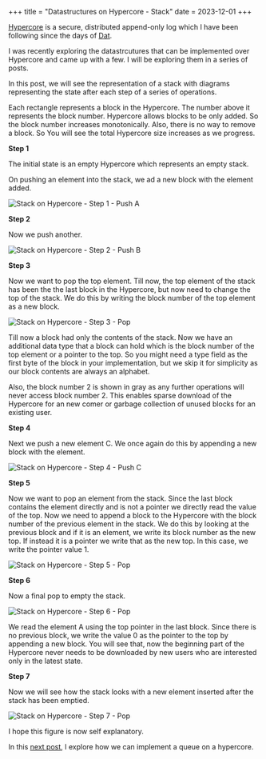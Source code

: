 +++
title = "Datastructures on Hypercore - Stack"
date = 2023-12-01
+++

[Hypercore](https://docs.holepunch.to/building-blocks/hypercore) is a secure,
distributed append-only log which I have been following since the days of
[Dat](https://dat-ecosystem.org/timeline.html).

I was recently exploring the datastrcutures that can be implemented over
Hypercore and came up with a few. I will be exploring them in a series of
posts.

In this post, we will see the representation of a stack with diagrams
representing the state after each step of a series of operations.

Each rectangle represents a block in the Hypercore. The number above it
represents the block number. Hypercore allows blocks to be only added.
So the block number increases monotonically. Also, there is no way to
remove a block. So You will see the total Hypercore size increases as
we progress.

**Step 1**

The initial state is an empty Hypercore which represents an empty stack.

On pushing an element into the stack, we ad a new block with the element
added.

![Stack on Hypercore - Step 1 - Push A](hypercore-stack-1.excalidraw.png)

**Step 2**

Now we push another.

![Stack on Hypercore - Step 2 - Push B](hypercore-stack-2.excalidraw.png)

**Step 3**

Now we want to pop the top element. Till now, the top element of the stack
has been the the last block in the Hypercore, but now need to change the
top of the stack. We do this by writing the block number of the top
element as a new block.

![Stack on Hypercore - Step 3 - Pop](hypercore-stack-3.excalidraw.png)

Till now a block had only the contents of the stack. Now we have an
additional data type that a block can hold which is the block number
of the top element or a pointer to the top. So you might need a type
field as the first byte of the block in your implementation, but we
skip it for simplicity as our block contents are always an alphabet.

Also, the block number 2 is shown in gray as any further operations will
never access block number 2. This enables sparse download of the Hypercore
for an new comer or garbage collection of unused blocks for an existing
user.

**Step 4**

Next we push a new element C. We once again do this by appending a new
block with the element.

![Stack on Hypercore - Step 4 - Push C](hypercore-stack-4.excalidraw.png)

**Step 5**

Now we want to pop an element from the stack. Since the last block
contains the element directly and is not a pointer we directly read
the value of the top. Now we need to append a block to the Hypercore
with the block number of the previous element in the stack. We do this
by looking at the previous block and if it is an element, we write its
block number as the new top. If instead it is a pointer we write that
as the new top. In this case, we write the pointer value 1.

![Stack on Hypercore - Step 5 - Pop](hypercore-stack-5.excalidraw.png)

**Step 6**

Now a final pop to empty the stack.

![Stack on Hypercore - Step 6 - Pop](hypercore-stack-6.excalidraw.png)

We read the element A using the top pointer in the last block. Since
there is no previous block, we write the value 0 as the pointer to the
top by appending a new block. You will see that, now the beginning
part of the Hypercore never needs to be downloaded by new users
who are interested only in the latest state.

**Step 7**

Now we will see how the stack looks with a new element inserted after
the stack has been emptied.

![Stack on Hypercore - Step 7 - Pop](hypercore-stack-7.excalidraw.png)

I hope this figure is now self explanatory.

In this [next post](../blog/datastructures-on-hypercore-queue), I explore
how we can implement a queue on a hypercore.
